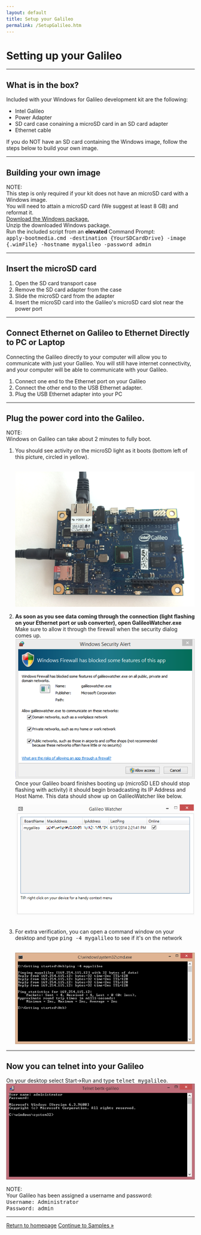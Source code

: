 ```yaml
---
layout: default
title: Setup your Galileo
permalink: /SetupGalileo.htm
---
```


<div class="container">
  <h1>Setting up your Galileo</h1>
  <hr/>

  <h2>What is in the box?</h2>
  Included with your Windows for Galileo development kit are the following:
  <ul>
    <li>Intel Galileo</li>
    <li>Power Adapter</li>
    <li>SD card case conaining a microSD card in an SD card adapter</li>
    <li>Ethernet cable</li>
  </ul>
  If you do NOT have an SD card containing the Windows image, follow the steps below to build your own image.
  <hr/>

  <h2>Building your own image</h2>
  <div class="panel panel-info">
    <div class="panel-heading">NOTE:</div>
    <div class="panel-body">This step is only required if your kit does not have an microSD card with a Windows image.</div>
  </div>
  You will need to attain a microSD card (We suggest at least 8 GB) and reformat it.<br/>
  <a href="http://go.microsoft.com/fwlink/?LinkID=403150">Download the Windows package.</a>
  <br/>
  Unzip the downloaded Windows package.<br/>
  Run the included script from an <b>elevated</b> Command Prompt:<br/>
  <kbd>apply-bootmedia.cmd -destination {YourSDCardDrive} -image {.wimFile} -hostname mygalileo -password admin</kbd><br/>
  <hr/>

  <h2>Insert the microSD card</h2>
  <ol>
    <li>Open the SD card transport case</li>
    <li>Remove the SD card adapter from the case</li>
    <li>Slide the microSD card from the adapter</li>
    <li>Insert the microSD card into the Galileo's microSD card slot near the power port</li>
  </ol>
  <hr/>

  <h2>Connect Ethernet on Galileo to Ethernet Directly to PC or Laptop</h2>
  Connecting the Galileo directly to your computer will allow you to communicate with just your Galileo. You will still have internet connectivity, and your computer will be able to communicate with your Galileo.
  <ol>
    <li>Connect one end to the Ethernet port on your Galileo</li>
    <li>Connect the other end to the USB Ethernet adapter.</li>
    <li>Plug the USB Ethernet adapter into your PC</li>
  </ol>
  <hr/>

  <h2>Plug the power cord into the Galileo.</h2>
  <div class="panel panel-info">
    <div class="panel-heading">NOTE:</div>
    <div class="panel-body">Windows on Galileo can take about 2 minutes to fully boot.</div>
  </div>

  <ol>
    <li>You should see activity on the microSD light as it boots (bottom left of this picture, circled in yellow).</li>
    <br/>
    <p>
      <img src="images\SDLed.png"/>
    </p>
    <li>
      <b>
        As soon as you see data coming through the connection (light flashing on your Ethernet port or usb converter), open GalileoWatcher.exe
      </b>
      <br/>
      Make sure to allow it through the firewall when the security dialog comes up.
      <br/>
      <img src="images\GalileoWatcherFirewallDialog.PNG">
      <br/>
      Once your Galileo board finishes booting up (microSD LED should stop flashing with activity) it should begin broadcasting its IP Address and Host Name. This data should show up on GalileoWatcher like below.
    </li>
    <p>
      <img src="images\GalileoWatcherExample.png"/>
    </p>
    <br/>
    <li>
      For extra verification, you can open a command window on your desktop and type <kbd>ping -4 mygalileo</kbd> to see if it's on the network
    </li>
    <br/>
    <p>
      <img src="images\ping.png"/>
    </p>
  </ol>
  <hr/>
  <h2>Now you can telnet into your Galileo</h2>
  <p>
    On your desktop select Start->Run and type <kbd>telnet mygalileo</kbd>.<br/><img src="images\TelnetLogin.png"/>
  </p>
  <div class="panel panel-info">
    <div class="panel-heading">NOTE:</div>
    <div class="panel-body">
      Your Galileo has been assigned a username and password:<br/>
      <kbd>Username: Administrator</kbd><br/>
      <kbd>Password: admin</kbd><br/>
    </div>
  </div>
  <hr/>

  <a class="btn btn-default" href="index.htm" role="button">Return to homepage</a>
  <a class="btn btn-default" href="SampleApps.htm" role="button">Continue to Samples &raquo;</a>
